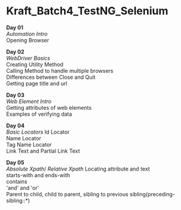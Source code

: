# Kraft_Batch4_TestNG_Selenium

<b>Day 01</b>\
<i>Automation Intro</i>\
Opening Browser

<b>Day 02</b>\
<i>WebDriver Basics</i>\
Creating Utility Method\
Calling Method to handle multiple browsers\
Differences between Close and Quit\
Getting page title and url

<b>Day 03</b>\
<i>Web Element Intro</i>\
Getting attributes of web elements\
Examples of verifying data

<b>Day 04</b>\
<i>Basic Locators</i>
Id Locator\
Name Locator\
Tag Name Locator\
Link Text and Partial Link Text

<b>Day 05</b>\
<i>Absolute Xpath</i>/
<i>Relative Xpath</i>
  Locating attribute and text\
  starts-with and ends-with\
  contains\
  'and' and 'or'\
  Parent to child, child to parent, sibling to previous sibling(preceding-sibling::*)

